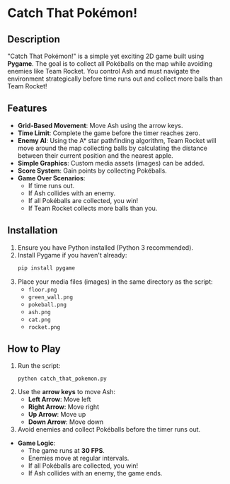 # Catch That Pokémon!

## Description

"Catch That Pokémon!" is a simple yet exciting 2D game built using **Pygame**. The goal is to collect all Pokéballs on the map while avoiding enemies like Team Rocket. You control Ash and must navigate the environment strategically before time runs out and collect more balls than Team Rocket!

## Features

- **Grid-Based Movement**: Move Ash using the arrow keys.
- **Time Limit**: Complete the game before the timer reaches zero.
- **Enemy AI**: Using the A* star pathfinding algorithm, Team Rocket will move around the map collecting balls by calculating the distance between their current position and the nearest apple.
- **Simple Graphics**: Custom media assets (images) can be added.
- **Score System**: Gain points by collecting Pokéballs.
- **Game Over Scenarios**:
  - If time runs out.
  - If Ash collides with an enemy.
  - If all Pokéballs are collected, you win!
  - If Team Rocket collects more balls than you.

## Installation

1. Ensure you have Python installed (Python 3 recommended).
2. Install Pygame if you haven't already:
   ```bash
   pip install pygame
   ```
3. Place your media files (images) in the same directory as the script:
   - `floor.png`
   - `green_wall.png`
   - `pokeball.png`
   - `ash.png`
   - `cat.png`
   - `rocket.png`

## How to Play

1. Run the script:
   ```
   python catch_that_pokemon.py
   ```
2. Use the **arrow keys** to move Ash:
   - **Left Arrow**: Move left
   - **Right Arrow**: Move right
   - **Up Arrow**: Move up
   - **Down Arrow**: Move down
3. Avoid enemies and collect Pokéballs before the timer runs out.

- **Game Logic**:
  - The game runs at **30 FPS**.
  - Enemies move at regular intervals.
  - If all Pokéballs are collected, you win!
  - If Ash collides with an enemy, the game ends.
